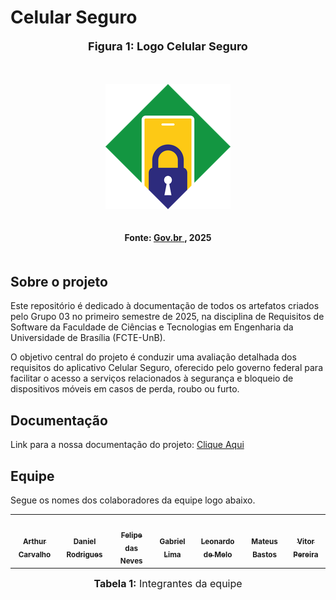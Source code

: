 ﻿# Celular Seguro
<div align="center">
  <font size="4"><p style="text-align: center; margin-bottom: 50px;"><b>Figura 1: Logo Celular Seguro</b></p></font>
</div>

<div align="center">
<img src="Docs/view/img/LogoCelularSeguro.png" alt="Logo Celular Seguro" style=" max-width: 100%; height: auto; margin-bottom: 20px;">
</div>
<div align="center">
<p style="text-align: center; margin-bottom: 50px;">
  <b>Fonte: <a href="https://www.gov.br/pt-br/apps/celular-seguro-br ">Gov.br </a> , 2025</b>
</p>
</div>

## Sobre o projeto

Este repositório é dedicado à documentação de todos os artefatos criados pelo Grupo 03 no primeiro semestre de 2025, na disciplina de Requisitos de Software da Faculdade de Ciências e Tecnologias em Engenharia da Universidade de Brasília (FCTE-UnB).

O objetivo central do projeto é conduzir uma avaliação detalhada dos requisitos do aplicativo Celular Seguro, oferecido pelo governo federal para facilitar o acesso a serviços relacionados à segurança e bloqueio de dispositivos móveis em casos de perda, roubo ou furto.

## Documentação

Link para a nossa documentação do projeto: [Clique Aqui](https://requisitos-de-software.github.io/2025.1-CelularSeguro/) <br>

## Equipe

Segue os nomes dos colaboradores da equipe logo abaixo.

<div align="center">

<table>
  <tr>
    <td align="center"><a href="https://github.com/arthurlleite "><img style="border-radius: 50%;" src="https://github.com/arthurlleite.png" width="100px;" alt=""/><br /><sub><b>Arthur Carvalho</b></sub></a><br/>
    <td align="center"><a href="https://github.com/zDrNz "><img style="border-radius: 50%;" src="https://github.com/zDrNz.png" width="100px;" alt=""/><br /><sub><b>Daniel Rodrigues</b></sub></a><br/><a href="Link git" title="Rocketseat"></a></td>
    <td align="center"><a href="https://github.com/FelipeFreire-gf "><img style="border-radius: 50%;" src="https://github.com/FelipeFreire-gf.png" width="100px;" alt=""/><br /><sub><b>Felipe das Neves</b></sub></a><br/><a href="Link git" title="Rocketseat"></a></td>
    <td align="center"><a href="https://github.com/gabriel-lima258 "><img style="border-radius: 50%;" src="https://github.com/gabriel-lima258.png" width="100px;" alt=""/><br/><sub><b>Gabriel Lima</b></sub></a><br/>
    <td align="center"><a href="https://github.com/leozinlima "><img style="border-radius: 50%;" src="https://github.com/leozinlima.png" width="100px;" alt=""/><br><sub><b>Leonardo de Melo</b></sub></a><br/>
<td align="center"><a href="https://github.com/MateuSansete "><img style="border-radius: 50%;" src="https://github.com/MateuSansete.png" width="100px;" alt=""/><br><sub><b>Mateus Bastos</b></sub></a><br/>
<td align="center"><a href="https://github.com/Bessazs "><img style="border-radius: 50%;" src="https://github.com/Bessazs.png" width="100px;" alt=""/><br><sub><b>Vitor Pereira</b></sub></a><br/>

  </tr>
</table>

<font size="3"><p style="text-align: center"><b>Tabela 1:</b> Integrantes da equipe</p></font>

</div>
